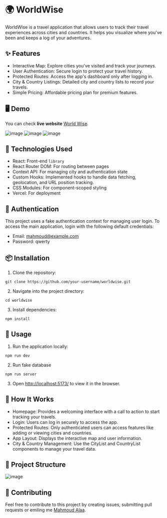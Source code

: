 # 🌍 WorldWise

WorldWise is a travel application that allows users to track their travel experiences across cities and countries. It helps you visualize where you've been and keeps a log of your adventures.

## ✨ Features
- Interactive Map: Explore cities you've visited and track your journeys.
- User Authentication: Secure login to protect your travel history.
- Protected Routes: Access the app's dashboard only after logging in.
- City & Country Listings: Detailed city and country lists to record your travels.
- Simple Pricing: Affordable pricing plan for premium features.

## 🖥️ Demo
You can check **live website** [World Wise](https://world-wise1.vercel.app/).


![image](https://github.com/user-attachments/assets/a3b84fc2-e03f-474e-8347-b84d939ff474)
![image](https://github.com/user-attachments/assets/9a580753-0484-4296-b3f8-d678d0e30b47)
![image](https://github.com/user-attachments/assets/6000d924-c58d-4500-ba41-216f2f5400e7)



## 🚀 Technologies Used
- React: Front-end `library`
- React Router DOM: For routing between pages
- Context API: For managing city and authentication state
- Custom Hooks: Implemented hooks to handle data fetching, geolocation, and URL position tracking.
- CSS Modules: For component-scoped styling
- Vercel: For deployment

## 🔐 Authentication
This project uses a fake authentication context for managing user login. To access the main application, login with the following default credentials:
- Email: mahmoud@example.com
- Password: qwerty

## 📦 Installation
1. Clone the repository:
```
git clone https://github.com/your-username/worldwise.git
```
2. Navigate into the project directory:
```
cd worldwise
```

3. Install dependencies:
```
npm install
```

## 🔄 Usage
1. Run the application locally:
```
npm run dev
```
2. Run fake database 
```
npm run server
```
3. Open [http://localhost:5173/](http://localhost:5173/) to view it in the browser.



## 📖 How It Works
- Homepage: Provides a welcoming interface with a call to action to start tracking your travels.
- Login: Users can log in securely to access the app.
- Protected Routes: Only authenticated users can access features like adding or viewing cities and countries.
- App Layout: Displays the interactive map and user information.
- City & Country Management: Use the CityList and CountryList components to manage your travel data.

## 📂 Project Structure

![image](https://github.com/user-attachments/assets/aec77bf6-76ab-4526-ba54-f56d8ab17e28)






## 🤝 Contributing
Feel free to contribute to this project by creating issues, submitting pull requests or emiling me [Mahmoud Alaa](mailto:mahmoud.alaa.dev1@gmail.com?subject=[GitHub]%20World%20Wise).




